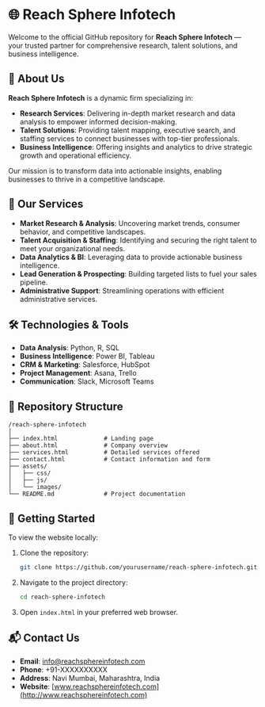 
# 🌐 Reach Sphere Infotech

Welcome to the official GitHub repository for **Reach Sphere Infotech** — your trusted partner for comprehensive research, talent solutions, and business intelligence.

## 🏢 About Us

**Reach Sphere Infotech** is a dynamic firm specializing in:

- **Research Services**: Delivering in-depth market research and data analysis to empower informed decision-making.
- **Talent Solutions**: Providing talent mapping, executive search, and staffing services to connect businesses with top-tier professionals.
- **Business Intelligence**: Offering insights and analytics to drive strategic growth and operational efficiency.

Our mission is to transform data into actionable insights, enabling businesses to thrive in a competitive landscape.

## 💼 Our Services

- **Market Research & Analysis**: Uncovering market trends, consumer behavior, and competitive landscapes.
- **Talent Acquisition & Staffing**: Identifying and securing the right talent to meet your organizational needs.
- **Data Analytics & BI**: Leveraging data to provide actionable business intelligence.
- **Lead Generation & Prospecting**: Building targeted lists to fuel your sales pipeline.
- **Administrative Support**: Streamlining operations with efficient administrative services.

## 🛠️ Technologies & Tools

- **Data Analysis**: Python, R, SQL
- **Business Intelligence**: Power BI, Tableau
- **CRM & Marketing**: Salesforce, HubSpot
- **Project Management**: Asana, Trello
- **Communication**: Slack, Microsoft Teams

## 📁 Repository Structure

```
/reach-sphere-infotech
│
├── index.html             # Landing page
├── about.html             # Company overview
├── services.html          # Detailed services offered
├── contact.html           # Contact information and form
├── assets/
│   ├── css/
│   ├── js/
│   └── images/
└── README.md              # Project documentation
```

## 🚀 Getting Started

To view the website locally:

1. Clone the repository:
   ```bash
   git clone https://github.com/yourusername/reach-sphere-infotech.git
   ```
2. Navigate to the project directory:
   ```bash
   cd reach-sphere-infotech
   ```
3. Open `index.html` in your preferred web browser.

## 📬 Contact Us

- **Email**: info@reachsphereinfotech.com
- **Phone**: +91-XXXXXXXXXX
- **Address**: Navi Mumbai, Maharashtra, India
- **Website**: [www.reachsphereinfotech.com](http://www.reachsphereinfotech.com)
